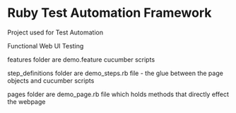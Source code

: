 # Ruby Test Automation Framework
Project used for Test Automation

Functional Web UI Testing

features folder are demo.feature cucumber scripts

step_definitions folder are demo_steps.rb file - the glue between the page objects and cucumber scripts

pages folder are demo_page.rb file which holds methods that directly effect the webpage
